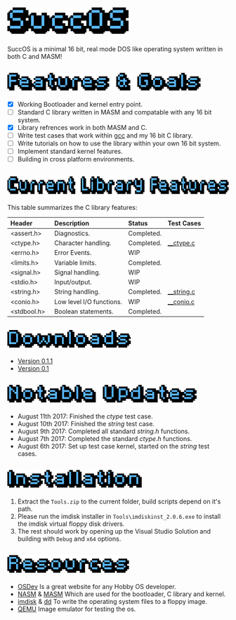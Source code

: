 # <img src="Docs/succOS logoblue.png?raw=true" height=60/>
SuccOS is a minimal 16 bit, real mode DOS like operating system written in both C and MASM!

## <img src="Docs/Features & Goalsblue.png?raw=true" height=40/>
* [x] Working Bootloader and kernel entry point.
* [ ] Standard C library written in MASM and compatable with any 16 bit system.
* [x] Library refrences work in both MASM and C.
* [ ] Write test cases that work within [gcc](https://gcc.gnu.org/) and my 16 bit C library.
* [ ] Write tutorials on how to use the library within your own 16 bit system.
* [ ] Implement standard kernel features. 
* [ ] Building in cross platform environments.

## <img src="Docs/Current Library Featuresblue.png?raw=true" height=40/>
This table summarizes the C library features:

| Header        | Description                       | Status        | Test Cases
| :------------ | :-------------------------------- | :------------ | :---------
<assert.h>      | Diagnostics.			    | Completed.    | 
<ctype.h>       | Character handling.               | Completed.    | [__ctype.c](SuccOS/libsrc/tests/__ctype.c)  
<errno.h>       | Error Events.			    | WIP	    | 
<limits.h>      | Variable limits.		    | Completed.    |  
<signal.h>      | Signal handling.  	            | WIP	    |  
<stdio.h>       | Input/output.                     | WIP           |
<string.h>      | String handling.                  | Completed.    | [__string.c](SuccOS/libsrc/tests/__string.c)  
<conio.h>       | Low level I/O functions.          | WIP           | [__conio.c](SuccOS/libsrc/tests/__conio.c)  
<stdbool.h>     | Boolean statements.		    | Completed.    |

## <img src="Docs/Downloadsblue.png?raw=true" height=40/>
* [Version 0.1.1](https://github.com/SpookyVerkauferin/SuccOS/archive/master.zip)
* [Version 0.1](https://github.com/SpookyVerkauferin/SuccOS-0.1) 

## <img src="Docs/Notable Updatesblue.png?raw=true" height=40/>
* August 11th 2017: Finished the *ctype* test case.
* August 10th 2017: Finished the *string* test case.
* August 9th 2017: Completed all standard *string.h* functions.
* August 7th 2017: Completed the standard *ctype.h* functions.
* August 6th 2017: Set up test case kernel, started on the *string* test cases.

## <img src="Docs/Installationblue.png?raw=true" height=40/>
1) Extract the `Tools.zip` to the current folder, build scripts depend on it's path.
2) Please run the imdisk installer in `Tools\imdiskinst_2.0.6.exe` to install the imdisk virtual floppy disk drivers. 
3) The rest should work by opening up the Visual Studio Solution and building with `Debug` and `x64` options.

## <img src="Docs/Resourcesblue.png?raw=true" height=40/>
* [OSDev] Is a great website for any Hobby OS developer.
* [NASM] & [MASM] Which are used for the bootloader, C library and kernel.
* [imdisk] & [dd] To write the operating system files to a floppy image.
* [QEMU] Image emulator for testing the os.

[QEMU]:   http://www.qemu.org/
[imdisk]: http://www.ltr-data.se/opencode.html/
[dd]:	    http://uranus.chrysocome.net/linux/rawwrite/dd-old.htm
[OSDev]:  http://wiki.osdev.org/Main_Page
[MASM]:   http://www.masm32.com/download.htm
[NASM]:   http://www.nasm.us/index.php
